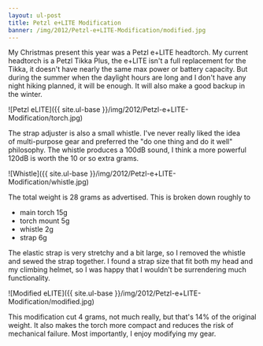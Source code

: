 ```yaml
---
layout: ul-post
title: Petzl e+LITE Modification
banner: /img/2012/Petzl-e+LITE-Modification/modified.jpg
---
```


My Christmas present this year was a Petzl e+LITE headtorch. My current headtorch is a Petzl Tikka Plus, the e+LITE isn't a full replacement for the Tikka, it doesn't have nearly the same max power or battery capacity. But during the summer when the daylight hours are long and I don't have any night hiking planned, it will be enough. It will also make a good backup in the winter.

![Petzl eLITE]({{ site.ul-base }}/img/2012/Petzl-e+LITE-Modification/torch.jpg)

The strap adjuster is also a small whistle. I've never really liked the idea of multi-purpose gear and preferred the "do one thing and do it well" philosophy. The whistle produces a 100dB sound, I think a more powerful 120dB is worth the 10 or so extra grams.

![Whistle]({{ site.ul-base }}/img/2012/Petzl-e+LITE-Modification/whistle.jpg)

The total weight is 28 grams as advertised. This is broken down roughly to

* main torch 15g
* torch mount 5g
* whistle 2g
* strap 6g

The elastic strap is very stretchy and a bit large, so I removed the whistle and sewed the strap together. I found a strap size that fit both my head and my climbing helmet, so I was happy that I wouldn't be surrendering much functionality.

![Modified eLITE]({{ site.ul-base }}/img/2012/Petzl-e+LITE-Modification/modified.jpg)

This modification cut 4 grams, not much really, but that's 14% of the original weight. It also makes the torch more compact and reduces the risk of mechanical failure. Most importantly, I enjoy modifying my gear.
